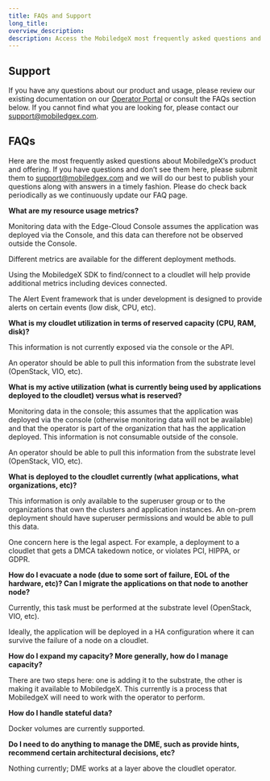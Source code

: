 ```yaml
---
title: FAQs and Support
long_title:
overview_description:
description: Access the MobiledgeX most frequently asked questions and answers on terminology and how the platform operates.
---
```


## Support  

If you have any questions about our product and usage, please review our existing documentation on our [Operator Portal](/operator) or consult the FAQs section below. If you cannot find what you are looking for, please contact our [support@mobiledgex.com](support@mobiledgex.com).

## FAQs

Here are the most frequently asked questions about MobiledgeX’s product and offering. If you have questions and don’t see them here, please submit them to [support@mobiledgex.com](support@mobiledgex.com) and we will do our best to publish your questions along with answers in a timely fashion. Please do check back periodically as we continuously update our FAQ page.

**What are my resource usage metrics?**

Monitoring data with the Edge-Cloud Console assumes the application was deployed via the Console, and this data can therefore not be observed outside the Console.

Different metrics are available for the different deployment methods.

Using the MobiledgeX SDK to find/connect to a cloudlet will help provide additional metrics including devices connected.

The Alert Event framework that is under development is designed to provide alerts on certain events (low disk, CPU, etc).

**What is my cloudlet utilization in terms of reserved capacity (CPU, RAM, disk)?**

This information is not currently exposed via the console or the API.

An operator should be able to pull this information from the substrate level (OpenStack, VIO, etc).

**What is my active utilization (what is currently being used by applications deployed to the cloudlet) versus what is reserved?**

Monitoring data in the console; this assumes that the application was deployed via the console (otherwise monitoring data will not be available) and that the operator is part of the organization that has the application deployed. This information is not consumable outside of the console.

An operator should be able to pull this information from the substrate level (OpenStack, VIO, etc).

**What is deployed to the cloudlet currently (what applications, what organizations, etc)?**

This information is only available to the superuser group or to the organizations that own the clusters and application instances. An on-prem deployment should have superuser permissions and would be able to pull this data.

One concern here is the legal aspect. For example, a deployment to a cloudlet that gets a DMCA takedown notice, or violates PCI, HIPPA, or GDPR.

**How do I evacuate a node (due to some sort of failure, EOL of the hardware, etc)? Can I migrate the applications on that node to another node?**

Currently, this task must be performed at the substrate level (OpenStack, VIO, etc).

Ideally, the application will be deployed in a HA configuration where it can survive the failure of a node on a cloudlet.

**How do I expand my capacity? More generally, how do I manage capacity?**

There are two steps here: one is adding it to the substrate, the other is making it available to MobiledgeX. This currently is a process that MobiledgeX will need to work with the operator to perform.

**How do I handle stateful data?**

Docker volumes are currently supported.

**Do I need to do anything to manage the DME, such as provide hints, recommend certain architectural decisions, etc?**

Nothing currently; DME works at a layer above the cloudlet operator.

